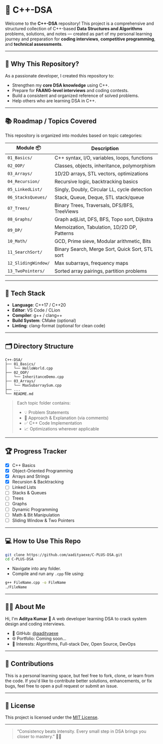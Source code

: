 # 📘 C++-DSA

Welcome to the **C++-DSA** repository!
This project is a comprehensive and structured collection of C++-based **Data Structures and Algorithms** problems, solutions, and notes — created as part of my personal learning journey and preparation for **coding interviews**, **competitive programming**, and **technical assessments**.

---

## 🧠 Why This Repository?

As a passionate developer, I created this repository to:

- Strengthen my **core DSA knowledge** using C++.
- Prepare for **FAANG-level interviews** and coding contests.
- Build a consistent and organized reference of solved problems.
- Help others who are learning DSA in C++.

---

## 📚 Roadmap / Topics Covered

This repository is organized into modules based on topic categories:

| Module 📦           | Description                                     |
| ------------------- | ----------------------------------------------- |
| `01_Basics/`        | C++ syntax, I/O, variables, loops, functions    |
| `02_OOP/`           | Classes, objects, inheritance, polymorphism     |
| `03_Arrays/`        | 1D/2D arrays, STL vectors, optimizations        |
| `04_Recursion/`     | Recursive logic, backtracking basics            |
| `05_LinkedList/`    | Singly, Doubly, Circular LL, cycle detection    |
| `06_StacksQueues/`  | Stack, Queue, Deque, STL stack/queue            |
| `07_Trees/`         | Binary Trees, Traversals, DFS/BFS, TreeViews    |
| `08_Graphs/`        | Graph adjList, DFS, BFS, Topo sort, Dijkstra    |
| `09_DP/`            | Memoization, Tabulation, 1D/2D DP, Patterns     |
| `10_Math/`          | GCD, Prime sieve, Modular arithmetic, Bits      |
| `11_SearchSort/`    | Binary Search, Merge Sort, Quick Sort, STL sort |
| `12_SlidingWindow/` | Max subarrays, frequency maps                   |
| `13_TwoPointers/`   | Sorted array pairings, partition problems       |

---

## 🧰 Tech Stack

- **Language**: C++17 / C++20
- **Editor**: VS Code / CLion
- **Compiler**: g++ / clang++
- **Build System**: CMake (optional)
- **Linting**: clang-format (optional for clean code)

---

## 🗂️ Directory Structure

```
C++-DSA/
├── 01_Basics/
│   └── HelloWorld.cpp
├── 02_OOP/
│   └── InheritanceDemo.cpp
├── 03_Arrays/
│   └── MaxSubarraySum.cpp
├── ...
└── README.md
```

> Each topic folder contains:
>
> - 💡 Problem Statements
> - 🧠 Approach & Explanation (via comments)
> - ✅ C++ Code Implementation
> - 📈 Optimizations wherever applicable

---

## 🏆 Progress Tracker

- [x] C++ Basics
- [x] Object-Oriented Programming
- [x] Arrays and Strings
- [x] Recursion & Backtracking
- [ ] Linked Lists
- [ ] Stacks & Queues
- [ ] Trees
- [ ] Graphs
- [ ] Dynamic Programming
- [ ] Math & Bit Manipulation
- [ ] Sliding Window & Two Pointers

---

## 💻 How to Use This Repo

```bash
git clone https://github.com/aadityaexe/C-PLUS-DSA.git
cd C-PLUS-DSA
```

- Navigate into any folder.
- Compile and run any `.cpp` file using:

```bash
g++ FileName.cpp -o FileName
./FileName
```

---

## 👨‍💻 About Me

Hi, I'm **Aditya Kumar** 👋
A web developer learning DSA to crack system design and coding interviews.

- 💼 GitHub: [@aadityaexe](https://github.com/aadityaexe)
- 🌐 Portfolio: Coming soon...
- 🧠 Interests: Algorithms, Full-stack Dev, Open Source, DevOps

---

## 🤝 Contributions

This is a personal learning space, but feel free to fork, clone, or learn from the code. If you'd like to contribute better solutions, enhancements, or fix bugs, feel free to open a pull request or submit an issue.

---

## 📄 License

This project is licensed under the [MIT License](LICENSE).

---

> “Consistency beats intensity. Every small step in DSA brings you closer to mastery.” 🧗‍♂️

